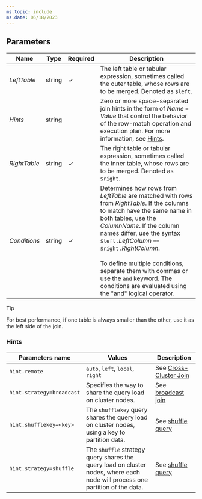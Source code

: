 ```yaml
---
ms.topic: include
ms.date: 06/18/2023
---
```


## Parameters

|Name|Type|Required|Description|
|--|--|--|--|
|*LeftTable*|string|&check;|The left table or tabular expression, sometimes called the outer table, whose rows are to be merged. Denoted as `$left`.|
|*Hints*|string||Zero or more space-separated join hints in the form of *Name* `=` *Value* that control the behavior of the row-match operation and execution plan. For more information, see [Hints](#hints).
|*RightTable*|string|&check;|The right table or tabular expression, sometimes called the inner table, whose rows are to be merged. Denoted as `$right`.|
|*Conditions*|string|&check;|Determines how rows from *LeftTable* are matched with rows from *RightTable*. If the columns to match have the same name in both tables, use the *ColumnName*. If the column names differ, use the syntax `$left.`*LeftColumn* `==` `$right.`*RightColumn*.</br></br>To define multiple conditions, separate them with commas or use the `and` keyword. The conditions are evaluated using the "and" logical operator.|

> [!TIP]
> For best performance, if one table is always smaller than the other, use it as the left side of the join.

### Hints

| Parameters name | Values | Description |
|--|--|--|
| `hint.remote` | `auto`, `left`, `local`, `right` | See [Cross-Cluster Join](../kusto/query/joincrosscluster.md) |
| `hint.strategy=broadcast` | Specifies the way to share the query load on cluster nodes. | See [broadcast join](../kusto/query/broadcastjoin.md) |
| `hint.shufflekey=<key>` | The `shufflekey` query shares the query load on cluster nodes, using a key to partition data. | See [shuffle query](../kusto/query/shufflequery.md) |
| `hint.strategy=shuffle` | The `shuffle` strategy query shares the query load on cluster nodes, where each node will process one partition of the data. | See [shuffle query](../kusto/query/shufflequery.md) |
